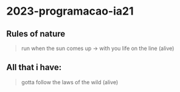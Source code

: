 # 2023-programacao-ia21

## Rules of nature

> run when the sun comes up
-> with you life on the line (alive)

## All that i have:
> gotta follow the laws of the wild (alive)